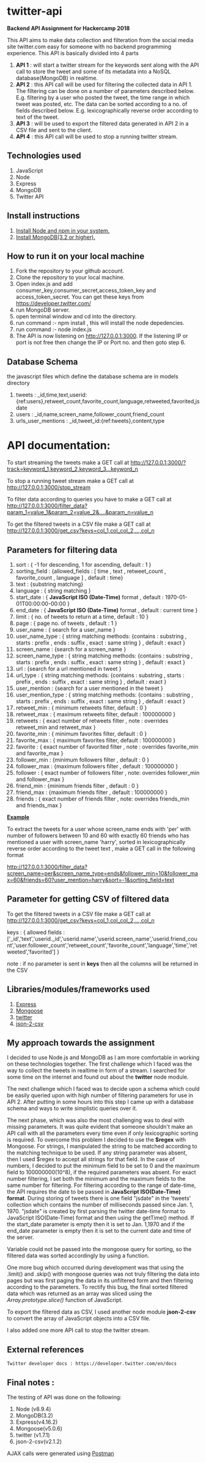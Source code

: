 # twitter-api
<b>Backend API Assignment for Hackercamp 2018</b>

This API aims to make data collection and filteration from the social media site twitter.com easy for someone with no backend programming  experience. This API is basically divided into 4 parts
  
  1. <b>API 1</b> : will start a twitter stream for the keywords sent along with the API call to store the tweet and some of its metadata into a NoSQL database(MongoDB) in realtime.
  2. <b>API 2</b> : this API call will be used for filtering the collected data in API 1. The filtering can be done on a number of parameters described below. E.g. filtering by a user who posted the tweet, the time range in which tweet was posted, etc. The data can be sorted according to a no. of fields described below. E.g. lexicographically reverse order according to text of the tweet.
  3. <b>API 3</b> : will be used to export the filtered data generated in API 2  in a CSV file and sent to the client.
  4. <b>API 4</b> : this API call will be used to stop a running twitter stream.
  
## Technologies used
  1. JavaScript
  2. Node
  3. Express
  4. MongoDB
  5. Twitter API

## Install instructions
  1. <a href='https://nodejs.org/en/'>Install Node and npm in your system.</a>
  2. <a href='https://www.mongodb.com/download-center'>Install MongoDB(3.2 or higher).</a>

## How to run it on your local machine
  1. Fork the repository to your github account.
  2. Clone the repository to your local machine.
  3. Open index.js and add consumer_key,consumer_secret,access_token_key and access_token_secret. You can get these keys from https://developer.twitter.com/
  4. run MongoDB server.
  5. open terminal window and cd into the directory.
  6. run command :- npm install , this will install the node depedencies.
  7. run command :- node index.js
  8. The API is now listening on http://127.0.0.1:3000. If the listening IP or port is not free then change the IP or Port no. and then goto step 6.

## Database Schema
  the javascript files which define the database schema are in models directory
  1. tweets : _id,time,text,userid:{ref:users},retweet_count,favorite_count,language,retweeted,favorited,jsdate
  2. users : _id,name,screen_name,follower_count,friend_count
  3. urls_user_mentions : _id,tweet_id:{ref:tweets},content,type
  
  
# API documentation:
  To start streaming the tweets make a GET call at http://127.0.0.1:3000/?track=keyword_1,keyword_2,keyword_3...keyword_n
  
  To stop a running tweet stream make a GET call at http://127.0.0.1:3000/stop_stream
  
  To filter data according to queries you have to make a GET call at http://127.0.0.1:3000/filter_data?param_1=value_1&param_2=value_2&....&param_n=value_n
  
  To get the filtered tweets in a CSV file make a GET call at http://127.0.0.1:3000/get_csv?keys=col_1,col_col_2,...,col_n
  
## Parameters for filtering data
  1. sort : { -1 for descending, 1 for ascending, default : 1 }
  2. sorting_field : {allowed_fields : [ time , text , retweet_count , favorite_count , language ] , default : time}
  3. text : {substring matching}
  4. language : { string matching }
  5. start_date : { <b>JavaScript ISO (Date-Time)</b> format , default : 1970-01-01T00:00:00-00:00 }
  6. end_date : { <b>JavaScript ISO (Date-Time)</b> format , default : current time }
  7. limit : { no. of tweets to return at a time, default : 10 }
  8. page : { page no. of tweets , default : 1 }
  9. user_name : { search for a user_name }
  10. user_name_type : { string matching methods: {contains : substring , starts : prefix , ends : suffix , exact : same string } ,  default : exact }
  11. screen_name : {search for a screen_name }
  12. screen_name_type : { string matching methods: {contains : substring , starts : prefix , ends : suffix , exact : same string } ,  default : exact }
  13. url : {search for a url mentioned in tweet }
  14. url_type : { string matching methods: {contains : substring , starts : prefix , ends : suffix , exact : same string } ,  default : exact }
  15. user_mention : {search for a user mentioned in the tweet }
  16. user_mention_type : { string matching methods: {contains : substring , starts : prefix , ends : suffix , exact : same string } ,  default : exact }
  17. retweet_min : { minimum retweets filter, default : 0 }
  18. retweet_max : { maximum retweets filter, default : 100000000 }
  19. retweets : { exact number of retweets filter , note : overrides retweet_min and retweet_max }
  20. favorite_min : { minimum favorites filter, default : 0 }
  21. favorite_max : { maximum favorites filter, default : 100000000 }
  22. favorite : { exact number of favorited filter , note : overrides favorite_min and favorite_max }
  23. follower_min : {minimum followers filter , default : 0 }
  24. follower_max : {maximum followers filter , default : 100000000 }
  25.  follower : { exact number of followers filter , note: overrides follower_min and follower_max }
  26. friend_min : {minimum friends filter , default : 0 }
  27. friend_max : {maximum friends filter , default : 100000000 }
  28. friends : { exact number of friends filter , note: overrides friends_min and friends_max }
  
<u><b>Example</b></u>

  To extract the tweets for a user whose screen_name ends with 'per' with number of followers between 10 and 60 with exactly 60 friends who has mentioned a user with screen_name 'harry', sorted in lexicographically reverse order according to the tweet text , make a GET call in the following format
  
  http://127.0.0.1:3000/filter_data?screen_name=per&screen_name_type=ends&follower_min=10&follower_max=60&friends=60?user_mention=harry&sort=-1&sorting_field=text
  
## Parameter for getting CSV of filtered data

 To get the filtered tweets in a CSV file make a GET call at http://127.0.0.1:3000/get_csv?keys=col_1,col_col_2,...,col_n

  keys : {
    allowed fields : 
      ['_id','text','userid._id','userid.name','userid.screen_name','userid.friend_count','user.follower_count','retweet_count','favorite_count','language','time','retweeted','favorited']
    }
  
  note : if no parameter is sent in <b>keys</b> then all the columns will be returned in the CSV
 
## Libraries/modules/frameworks used

  1. <a href='https://expressjs.com/'>Express</a>
  2. <a href='http://mongoosejs.com/'>Mongoose</a>
  3. <a href='https://www.npmjs.com/package/twitter'>twitter</a>
  4. <a href='https://github.com/mrodrig/json-2-csv/wiki/json2csv-Documentation'>json-2-csv</a>
  
## My approach towards the assignment
  I decided to use Node.js and MongoDB as I am more comfortable in working on these technologies together. The first challenge which I faced was the way to collect the tweets in realtime in form of a stream. I searched for some time on the internet and found out about the <b>twitter</b> node module.
  
  The next challenge which I faced was to decide upon a schema which could be easily queried upon with high number of filtering parameters for use in API 2. After putting in some hours into this step I came up with a database schema and ways to write simplistic queries over it.
  
  The next phase, which was also the most challenging was to deal with missing parameters. It was quite evident that someone shouldn't make an API call with all the parameters every time even if only lexicographic sorting is required. To overcome this problem I decided to use the <b>$regex</b> with Mongoose. For strings, I manipulated the string to be matched according to the matching technique to be used. If any string parameter was absent, then I used $regex to accept all strings for that field. In the case of numbers, I decided to put the minimum field to be set to 0 and the maximum field to 100000000(10^8), if the required parameters was absent. For exact number filtering, I set both the minimum and the maximum fields to the same number for filtering. For filtering according to the range of date-time, the API requires the date to be passed in <b>JavaScript ISO(Date-Time) format</b>. During storing of tweets there is one field "jsdate" in the 'tweets' collection which contains the number of milliseconds passed since Jan. 1, 1970. "jsdate" is created by first parsing the twitter date-time format to JavaScript ISO(Date-Time) format and then using the getTime() method. If the start_date parameter is empty then it is set to Jan. 1,1970 and if the end_date parameter is empty then it is set to the current date and time of the server.
  
  Variable could not be passed into the mongoose query for sorting, so the filtered data was sorted accordingly by using a function.
  
  One more bug which occurred during development was that using the .limit() and .skip() with mongoose queries was not truly filtering the data into pages but was first paging the data in its unfiltered form and then filtering according to the parameters. To rectify this bug, the final sorted filtered data which was returned as an array was sliced using the <i>Array.prototype.slice()</i> function of JavaScript.
  
  To export the filtered data as CSV, I used another node module <b>json-2-csv</b> to convert the array of JavaScript objects into a CSV file.
  
  I also added one more API call to stop the twitter stream.

## External references
 
    Twitter developer docs : https://developer.twitter.com/en/docs
    
## Final notes :
  The testing of API was done on the following:
  1. Node (v8.9.4)
  2. MongoDB(3.2)
  3. Express(v4.16.2)
  4. Mongoose(v5.0.6)
  5. twitter (v1.7.1)
  6. json-2-csv(v2.1.2)
  
  AJAX calls were generated using <a href='https://www.getpostman.com/'>Postman</a>
   
